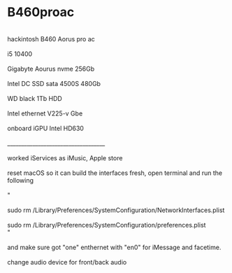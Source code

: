 # B460proac
<br>hackintosh B460 Aorus pro ac </br>
<br>i5 10400</br>
<br>Gigabyte Aourus nvme 256Gb</br>
<br>Intel DC SSD sata 4500S 480Gb</br>
<br>WD black 1Tb HDD</br>
<br>Intel ethernet V225-v Gbe</br>
<br>onboard iGPU Intel HD630</br>
<br>___________________________________</br>
<br>worked iServices as iMusic, Apple store </br>
<br>reset macOS so it can build the interfaces fresh, open terminal and run the following</br>
<br>"</br>
<br>sudo rm /Library/Preferences/SystemConfiguration/NetworkInterfaces.plist</br>
<br>sudo rm /Library/Preferences/SystemConfiguration/preferences.plist</br>
"</br>
<br>and make sure got "one" enthernet with "en0" for iMessage and facetime.</br>
<br>change audio device for front/back audio</br>
